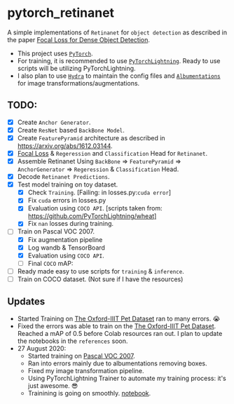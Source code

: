 # pytorch_retinanet
A simple implementations of `Retinanet` for `object detection` as described in the paper [Focal Loss for Dense Object Detection](https://arxiv.org/abs/1708.02002).
- This project uses [`PyTorch`](https://pytorch.org/). 
- For training, it is recommended to use [`PyTorchLightning`](https://github.com/PyTorchLightning/pytorch-lightning). Ready to use scripts will be utilizing PyTorchLightning. 
- I also plan to use [`Hydra`](https://github.com/facebookresearch/hydra) to maintain the config files and [`Albumentations`](https://github.com/albumentations-team/albumentations) for image transformations/augmentations.

## TODO: 
- [x] Create `Anchor Generator`.
- [x] Create `ResNet` based `BackBone Model`.
- [x] Create `FeaturePyramid` architecture as described in https://arxiv.org/abs/1612.03144.
- [x] [Focal Loss](https://arxiv.org/abs/1708.02002) & `Regeression` and `Classification` Head for `Retinanet`.
- [x] Assemble Retinanet Using `BackBone` => `FeaturePyramid` => `AnchorGenerator` => `Regeression` & `Classification` Head.
- [x] Decode `Retinanet Predictions`. 
- [x] Test model training on toy dataset.
  - [x] Check `Training`. [Failing: in losses.py:`cuda error`]
  - [x] Fix `cuda` errors in losses.py
  - [x] Evaluation using `COCO API`. [scripts taken from: https://github.com/PyTorchLightning/wheat]
  - [x] Fix `nan` losses during training.
- [ ] Train on Pascal VOC 2007.
  - [x] Fix augmentation pipeline
  - [x] Log wandb & TensorBoard
  - [x] Evaluation using `COCO API`.
  - [ ] Final `COCO` mAP: 
- [ ] Ready made easy to use scripts for `training` & `inference`.
- [ ] Train on COCO dataset. (Not sure if I have the resources)

## Updates
- Started Training on [The Oxford-IIIT Pet Dataset](https://www.robots.ox.ac.uk/~vgg/data/pets/) ran to many errors. 😭
- Fixed the errors was able to train on the [The Oxford-IIIT Pet Dataset](https://www.robots.ox.ac.uk/~vgg/data/pets/). Reached a mAP of 0.5 before Colab resources ran out. I plan to update the notebooks in the `references` soon.
- 27 August 2020:
  - Started training on [Pascal VOC 2007](http://host.robots.ox.ac.uk/pascal/VOC/voc2007/index.html).
  - Ran into errors mainly due to albumentations removing boxes.
  - Fixed my image transformation pipeline.
  - Using PyTorchLightning Trainer to automate my training process: it's just awesome. 😎 
  - Trainining is going on smoothly. [notebook](https://github.com/benihime91/pytorch_retinanet/blob/master/references/train_pascal_2007.ipynb).

